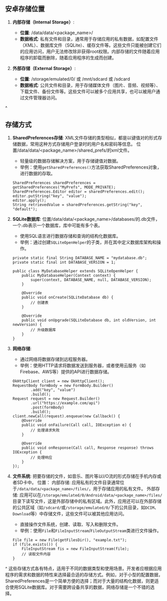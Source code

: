 ## **安卓存储位置**

1. **内部存储（Internal Storage）**:
   * **位置**: /data/data/<package_name>/
   * **数据格式**: 私有文件和目录，通常用于存储应用的私有数据，如配置文件（XML）、数据库文件（SQLite）、缓存文件等。这些文件只能被创建它们的应用访问，用户无法修改除非获得root权限。内部存储的文件随着应用程序的卸载而删除，随着应用程序的生成而创建。


2. **外部存储（External Storage）**:
   * **位置**: /storage/emulated/0/ 或 /mnt/sdcard 或 /sdcard
   * **数据格式**: 公共文件和目录，用于存储媒体文件（图片、音频、视频等）、下载文件、备份文件等。这些文件可以被多个应用共享，也可以被用户通过文件管理器访问。


^
## **存储方式**
1. **SharedPreferences存储**:
XML文件存储的类型相似，都是以键值对的形式存储数据，常用这种方式存储用户登录时的用户名和密码等信息。
位置/data/data/<package_name>/shared_prefs/的xml文件。

   * 轻量级的数据存储解决方案，用于存储键值对数据。
   * 举例：使用`getSharedPreferences()`方法获取SharedPreferences对象，进行数据的存取。

   ```
   SharedPreferences sharedPreferences = getSharedPreferences("MyPrefs", MODE_PRIVATE);
   SharedPreferences.Editor editor = sharedPreferences.edit();
   editor.putString("key", "value");
   editor.apply();
   String retrievedValue = sharedPreferences.getString("key", "default");
   ```

2. **SQLite数据库**:
位置/data/data/<package_name>/databases/的.db文件，一个.db表示一个数据库，库中可能有多个表。

   * 使用SQL语言进行数据存储和查询的结构化数据库。
   * 举例：通过创建`SQLiteOpenHelper`的子类，并在其中定义数据库架构和操作。

   ```
   private static final String DATABASE_NAME = "mydatabase.db";
   private static final int DATABASE_VERSION = 1;

   public class MyDatabaseHelper extends SQLiteOpenHelper {
       public MyDatabaseHelper(Context context) {
           super(context, DATABASE_NAME, null, DATABASE_VERSION);
       }

       @Override
       public void onCreate(SQLiteDatabase db) {
           // 创建表
       }

       @Override
       public void onUpgrade(SQLiteDatabase db, int oldVersion, int newVersion) {
           // 升级数据库
       }
   }
   ```

3. **网络存储**:

   * 通过网络将数据存储到远程服务器。
   * 举例：使用HTTP请求将数据发送到服务器，或者使用云服务（如Firebase、AWS等）提供的API进行数据存储。

   ```
   OkHttpClient client = new OkHttpClient();
   RequestBody formBody = new FormBody.Builder()
           .add("key", "value")
           .build();
   Request request = new Request.Builder()
           .url("https://example.com/api")
           .post(formBody)
           .build();
   client.newCall(request).enqueue(new Callback() {
       @Override
       public void onFailure(Call call, IOException e) {
           // 处理请求失败
       }

       @Override
       public void onResponse(Call call, Response response) throws IOException {
           // 处理响应
       }
   });
   ```

4. **文件系统**:
把要存储的文件，如音乐、图片等以I/O流的形式存储在手机内存或者SD卡中。
位置：
内部存储: 应用私有的文件目录通常位于`/data/data/<package_name>/files/`，用于存储应用的私有文件。
外部存储: 应用可以在`/storage/emulated/0/Android/data/<package_name>/files/`目录下读写文件，这是外部存储中的私有区域。此外，应用还可以在外部存储的公共区域（如`/sdcard/`或`/storage/emulated/0/`下的公共目录，如`DCIM`、`Download`等）中存储文件，这些文件可以被其他应用访问。

   * 直接操作文件系统，创建、读取、写入和删除文件。
   * 举例：使用`File`和`FileInputStream`/`FileOutputStream`类进行文件操作。

   ```
   File file = new File(getFilesDir(), "example.txt");
   if (file.exists()) {
       FileInputStream fis = new FileInputStream(file);
       // 读取文件内容
   }
   ```


^
这些存储方式各有特点，适用于不同的数据类型和使用场景。开发者应根据应用程序的需求和数据的特性来选择最合适的存储方式。例如，对于小型的配置数据，SharedPreferences是一个简单方便的选择；而对于大量的结构化数据，则更适合使用SQLite数据库。对于需要跨设备共享的数据，网络存储是一个不错的选择。

